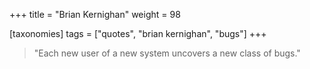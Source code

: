 +++
title = "Brian Kernighan"
weight = 98

[taxonomies]
tags = ["quotes", "brian kernighan", "bugs"]
+++

> "Each new user of a new system uncovers a new class of bugs."
